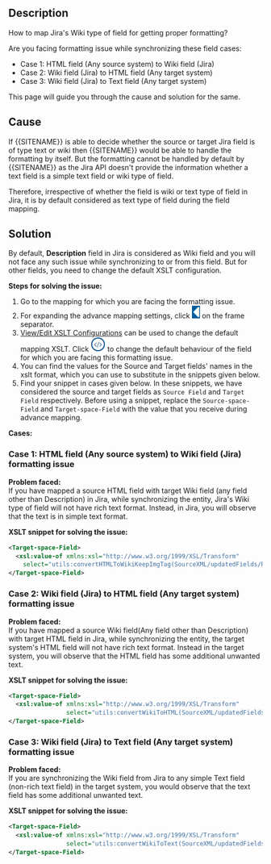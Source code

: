 ## Description
How to map Jira's Wiki type of field for getting proper formatting?

Are you facing formatting issue while synchronizing these field cases:  
* Case 1: HTML field (Any source system) to Wiki field (Jira)  
* Case 2: Wiki field (Jira) to HTML field (Any target system)  
* Case 3: Wiki field (Jira) to Text field (Any target system)

This page will guide you through the cause and solution for the same.

## Cause
If {{SITENAME}} is able to decide whether the source or target Jira field is of type text or wiki then {{SITENAME}} would be able to handle the formatting by itself. But the formatting cannot be handled by default by {{SITENAME}} as the Jira API doesn't provide the information whether a text field is a simple text field or wiki type of field.

Therefore, irrespective of whether the field is wiki or text type of field in Jira, it is by default considered as text type of field during the field mapping.

## Solution
By default, **Description** field in Jira is considered as Wiki field and you will not face any such issue while synchronizing to or from this field. But for other fields, you need to change the default XSLT configuration.  

**Steps for solving the issue:**
1. Go to the mapping for which you are facing the formatting issue.
2. For expanding the advance mapping settings, click ![AdvanceMappingExpandv2.png](../../../../assets/AdvanceMappingExpandv2.png) on the frame separator.
3. [View/Edit XSLT Configurations](../../../../integrate/mapping-configuration.md#viewedit-xslt-configurations-options) can be used to change the default mapping XSLT. Click ![XSLT_icon_blue.png](../../../../assets/XSLT_icon_blue.png) to change the default behaviour of the field for which you are facing this formatting issue.
4. You can find the values for the Source and Target fields' names in the xslt format, which you can use to substitute in the snippets given below.
5. Find your snippet in cases given below. In these snippets, we have considered the source and target fields as `Source Field` and `Target Field` respectively. Before using a snippet, replace the `Source-space-Field` and `Target-space-Field` with the value that you receive during advance mapping.

**Cases:**

### Case 1: HTML field (Any source system) to Wiki field (Jira) formatting issue
**Problem faced:**  
If you have mapped a source HTML field with target Wiki field (any field other than Description) in Jira, while synchronizing the entity, Jira's Wiki type of field will not have rich text format. Instead, in Jira, you will observe that the text is in simple text format.  

**XSLT snippet for solving the issue:**
```xml
<Target-space-Field>
  <xsl:value-of xmlns:xsl="http://www.w3.org/1999/XSL/Transform" 
    select="utils:convertHTMLToWikiKeepImgTag(SourceXML/updatedFields/Property/Source-space-Field)"/>
</Target-space-Field>
```

### Case 2: Wiki field (Jira) to HTML field (Any target system) formatting issue
**Problem faced:**  
If you have mapped a source Wiki field(Any field other than Description) with target HTML field in Jira, while synchronizing the entity, the target system's HTML field will not have rich text format. Instead in the target system, you will observe that the HTML field has some additional unwanted text.

**XSLT snippet for solving the issue:**
```xml
<Target-space-Field>
  <xsl:value-of xmlns:xsl="http://www.w3.org/1999/XSL/Transform"
                select="utils:convertWikiToHTML(SourceXML/updatedFields/Property/Source-space-Field)"/>
</Target-space-Field>
```

### Case 3: Wiki field (Jira) to Text field (Any target system) formatting issue

**Problem faced:**  
If you are synchronizing the Wiki field from Jira to any simple Text field (non-rich text field) in the target system, you would observe that the text field has some additional unwanted text.

**XSLT snippet for solving the issue:**
```xml
<Target-space-Field>
  <xsl:value-of xmlns:xsl="http://www.w3.org/1999/XSL/Transform"
                select="utils:convertWikiToText(SourceXML/updatedFields/Property/Source-space-Field)"/>
</Target-space-Field>
```



